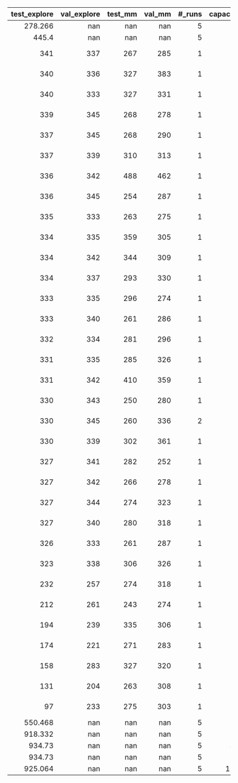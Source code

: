 |   test_explore |   val_explore |   test_mm |   val_mm |   #\_runs |   capacity | agent_type   | pretrain_sem   |   sem_decay | room_size   |   history | mm_policy   | qa_function   | explore_policy   |   num_iterations |   replay_buffer_size |   warm_start |   terminates_at |   target_update |   min_epsilon |   gamma_mm |   gamma_explore | path                       |
|---------------:|--------------:|----------:|---------:|---------:|-----------:|:-------------|:---------------|------------:|:------------|----------:|:------------|:--------------|:-----------------|-----------------:|---------------------:|-------------:|----------------:|----------------:|--------------:|-----------:|----------------:|:---------------------------|
|        278.266 |           nan |       nan |      nan |        5 |          2 | handcrafted  | False          |        1    | s           |       nan | episodic    | episodic      | avoid_walls      |              nan |                  nan |          nan |             nan |             nan |         nan   |     nan    |          nan    | nan                        |
|        445.4   |           nan |       nan |      nan |        5 |          6 | handcrafted  | False          |        0.99 | s           |       nan | semantic    | semantic      | random           |              nan |                  nan |          nan |             nan |             nan |         nan   |     nan    |          nan    | nan                        |
|        341     |           337 |       267 |      285 |        1 |          6 | hybrid       | False          |        0.5  | s           |           |             |               |                  |              400 |                  400 |          200 |              19 |              10 |           0.5 |       0.99 |            0.9  | 2024-07-12 19:39:24.022020 |
|        340     |           336 |       327 |      383 |        1 |          6 | hybrid       | False          |        0.99 | s           |           |             |               |                  |              400 |                  400 |           80 |              19 |              10 |           0.1 |       0.9  |            0.9  | 2024-07-12 19:21:05.857554 |
|        340     |           333 |       327 |      331 |        1 |          6 | hybrid       | False          |        0.99 | s           |           |             |               |                  |              400 |                  400 |          200 |              19 |              20 |           0.5 |       0.9  |            0.99 | 2024-07-12 19:22:08.299886 |
|        339     |           345 |       268 |      278 |        1 |          6 | hybrid       | False          |        0.5  | s           |           |             |               |                  |              400 |                  400 |           80 |              19 |               5 |           0.5 |       0.9  |            0.9  | 2024-07-12 19:44:54.537577 |
|        337     |           345 |       268 |      290 |        1 |          6 | hybrid       | False          |        0.9  | s           |           |             |               |                  |              400 |                  200 |           40 |              19 |              20 |           0.5 |       0.99 |            0.9  | 2024-07-12 19:42:08.844447 |
|        337     |           339 |       310 |      313 |        1 |          6 | hybrid       | False          |        0.7  | s           |           |             |               |                  |              400 |                  400 |          200 |              19 |              20 |           0.5 |       0.9  |            0.9  | 2024-07-12 19:38:17.157901 |
|        336     |           342 |       488 |      462 |        1 |          6 | hybrid       | False          |        0.5  | s           |           |             |               |                  |              400 |                  400 |           80 |              19 |              20 |           0.5 |       0.99 |            0.99 | 2024-07-12 19:33:47.760039 |
|        336     |           345 |       254 |      287 |        1 |          6 | hybrid       | False          |        0.5  | s           |           |             |               |                  |              400 |                  400 |          200 |              19 |               5 |           0.1 |       0.99 |            0.99 | 2024-07-12 19:44:05.582178 |
|        335     |           333 |       263 |      275 |        1 |          6 | hybrid       | False          |        0.5  | s           |           |             |               |                  |              400 |                  200 |          200 |              19 |               5 |           0.1 |       0.9  |            0.9  | 2024-07-12 19:29:27.580847 |
|        334     |           335 |       359 |      305 |        1 |          6 | hybrid       | False          |        0.5  | s           |           |             |               |                  |              400 |                  400 |           40 |              19 |              20 |           0.1 |       0.9  |            0.9  | 2024-07-12 19:23:58.193715 |
|        334     |           342 |       344 |      309 |        1 |          6 | hybrid       | False          |        0.99 | s           |           |             |               |                  |              400 |                  200 |           80 |              19 |              20 |           0.5 |       0.99 |            0.9  | 2024-07-12 19:30:20.152536 |
|        334     |           337 |       293 |      330 |        1 |          6 | hybrid       | False          |        0.9  | s           |           |             |               |                  |              400 |                  200 |           40 |              19 |              10 |           0.1 |       0.9  |            0.9  | 2024-07-12 19:19:24.673277 |
|        333     |           335 |       296 |      274 |        1 |          6 | hybrid       | False          |        0.7  | s           |           |             |               |                  |              400 |                  200 |          200 |              19 |               5 |           0.1 |       0.9  |            0.99 | 2024-07-12 19:18:24.595893 |
|        333     |           340 |       261 |      286 |        1 |          6 | hybrid       | False          |        0.99 | s           |           |             |               |                  |              400 |                  400 |           80 |              19 |              10 |           0.1 |       0.99 |            0.99 | 2024-07-12 19:36:33.229510 |
|        332     |           334 |       281 |      296 |        1 |          6 | hybrid       | False          |        0.7  | s           |           |             |               |                  |              400 |                  400 |          200 |              19 |              20 |           0.1 |       0.9  |            0.99 | 2024-07-12 19:46:45.977801 |
|        331     |           335 |       285 |      326 |        1 |          6 | hybrid       | False          |        0.5  | s           |           |             |               |                  |              400 |                  200 |           80 |              19 |               5 |           0.5 |       0.9  |            0.9  | 2024-07-12 19:40:22.980752 |
|        331     |           342 |       410 |      359 |        1 |          6 | hybrid       | False          |        0.9  | s           |           |             |               |                  |              400 |                  400 |          200 |              19 |              20 |           0.5 |       0.9  |            0.9  | 2024-07-12 19:23:02.544524 |
|        330     |           343 |       250 |      280 |        1 |          6 | hybrid       | False          |        0.7  | s           |           |             |               |                  |              400 |                  400 |           40 |              19 |              10 |           0.1 |       0.99 |            0.9  | 2024-07-12 19:32:55.840319 |
|        330     |           345 |       260 |      336 |        2 |          6 | hybrid       | False          |        0.99 | s           |           |             |               |                  |              400 |                  400 |          200 |              19 |              10 |           0.5 |       0.9  |            0.99 | 2024-07-12 19:26:53.685835 |
|        330     |           339 |       302 |      361 |        1 |          6 | hybrid       | False          |        0.9  | s           |           |             |               |                  |              400 |                  400 |           80 |              19 |               5 |           0.5 |       0.99 |            0.99 | 2024-07-12 19:28:36.272752 |
|        327     |           341 |       282 |      252 |        1 |          6 | hybrid       | False          |        0.5  | s           |           |             |               |                  |              400 |                  200 |           40 |              19 |              10 |           0.5 |       0.9  |            0.99 | 2024-07-12 19:41:18.229837 |
|        327     |           342 |       266 |      278 |        1 |          6 | hybrid       | False          |        0.9  | s           |           |             |               |                  |              400 |                  200 |           80 |              19 |               5 |           0.5 |       0.9  |            0.9  | 2024-07-12 19:31:06.073319 |
|        327     |           344 |       274 |      323 |        1 |          6 | hybrid       | False          |        0.99 | s           |           |             |               |                  |              400 |                  200 |          200 |              19 |              20 |           0.1 |       0.99 |            0.99 | 2024-07-12 19:43:11.446361 |
|        327     |           340 |       280 |      318 |        1 |          6 | hybrid       | False          |        0.7  | s           |           |             |               |                  |              400 |                  200 |           40 |              19 |               5 |           0.1 |       0.99 |            0.99 | 2024-07-12 19:35:40.856493 |
|        326     |           333 |       261 |      287 |        1 |          6 | hybrid       | False          |        0.99 | s           |           |             |               |                  |              400 |                  400 |          200 |              19 |              10 |           0.1 |       0.9  |            0.99 | 2024-07-12 19:17:32.656790 |
|        323     |           338 |       306 |      326 |        1 |          6 | hybrid       | False          |        0.99 | s           |           |             |               |                  |              400 |                  200 |          200 |              19 |               5 |           0.5 |       0.99 |            0.99 | 2024-07-12 19:24:57.080443 |
|        232     |           257 |       274 |      318 |        1 |          6 | hybrid       | False          |        0.5  | s           |           |             |               |                  |              400 |                  200 |           80 |              19 |              20 |           0.1 |       0.9  |            0.99 | 2024-07-12 19:45:52.082736 |
|        212     |           261 |       243 |      274 |        1 |          6 | hybrid       | False          |        0.5  | s           |           |             |               |                  |              400 |                  200 |          200 |              19 |              20 |           0.5 |       0.9  |            0.99 | 2024-07-12 19:25:49.725514 |
|        194     |           239 |       335 |      306 |        1 |          6 | hybrid       | False          |        0.99 | s           |           |             |               |                  |              400 |                  400 |           80 |              19 |              10 |           0.1 |       0.9  |            0.99 | 2024-07-12 19:47:45.788492 |
|        174     |           221 |       271 |      283 |        1 |          6 | hybrid       | False          |        0.99 | s           |           |             |               |                  |              400 |                  400 |           80 |              19 |               5 |           0.5 |       0.99 |            0.9  | 2024-07-12 19:20:13.106929 |
|        158     |           283 |       327 |      320 |        1 |          6 | hybrid       | False          |        0.5  | s           |           |             |               |                  |              400 |                  200 |           40 |              19 |              10 |           0.5 |       0.99 |            0.9  | 2024-07-12 19:27:45.764856 |
|        131     |           204 |       263 |      308 |        1 |          6 | hybrid       | False          |        0.9  | s           |           |             |               |                  |              400 |                  200 |           80 |              19 |              20 |           0.5 |       0.99 |            0.99 | 2024-07-12 19:34:46.014089 |
|         97     |           233 |       275 |      303 |        1 |          6 | hybrid       | False          |        0.7  | s           |           |             |               |                  |              400 |                  200 |          200 |              19 |               5 |           0.1 |       0.9  |            0.9  | 2024-07-12 19:37:29.452289 |
|        550.468 |           nan |       nan |      nan |        5 |         12 | handcrafted  | False          |        0.99 | s           |       nan | semantic    | semantic      | random           |              nan |                  nan |          nan |             nan |             nan |         nan   |     nan    |          nan    | nan                        |
|        918.332 |           nan |       nan |      nan |        5 |         24 | handcrafted  | False          |        0.7  | s           |       nan | semantic    | semantic      | avoid_walls      |              nan |                  nan |          nan |             nan |             nan |         nan   |     nan    |          nan    | nan                        |
|        934.73  |           nan |       nan |      nan |        5 |         48 | handcrafted  | False          |        0.7  | s           |       nan | semantic    | semantic      | avoid_walls      |              nan |                  nan |          nan |             nan |             nan |         nan   |     nan    |          nan    | nan                        |
|        934.73  |           nan |       nan |      nan |        5 |         96 | handcrafted  | False          |        0.7  | s           |       nan | semantic    | semantic      | avoid_walls      |              nan |                  nan |          nan |             nan |             nan |         nan   |     nan    |          nan    | nan                        |
|        925.064 |           nan |       nan |      nan |        5 |        192 | handcrafted  | False          |        1    | s           |       nan | episodic    | episodic      | avoid_walls      |              nan |                  nan |          nan |             nan |             nan |         nan   |     nan    |          nan    | nan                        |
